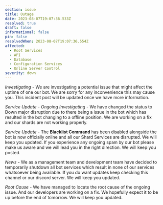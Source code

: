```yaml
---
section: issue
title: Outage
date: 2023-08-07T19:07:36.533Z
resolved: true
draft: false
informational: false
pin: false
resolvedWhen: 2023-08-07T19:07:36.554Z
affected:
  - Root Services
  - API
  - Database
  - Configuration Services
  - Online Server Control
severity: down
---
```

*Investigating* - We are investigating a potential issue that might affect the uptime of one our bot. We are sorry for any inconvenience this may cause you. This incident post will be updated once we have more information.

﻿*S﻿ervice Update - Ongoing Investigating* - We have changed the status to Down major disruption due to there being a issue in the bot which has resulted in the bot changing to a offline position. We are working on a fix and our shards are not working properly.

﻿*S﻿ervice Update* - The **Blacklist Command** has been disabled alongside the bot is now officially online and all our Shard Services are disrupted. We will keep you updated. If you experience any ongoing spam by our bot please make us aware and we will lead you in the right direction. We will keep you posted.

*﻿News* - We as a management team and development team have decided to temporarily shutdown all bot services which result in none of our services whatsoever being available. If you do want updates keep checking this channel or our discord server. We will keep you updated.

*﻿Root Cause* - We have managed to locate the root cause of the ongoing issue. And our developers are working on a fix. We hopefully expect it to be up before the end of tomorrow. We will keep you updated.
